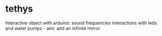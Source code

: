 # tethys
Interactive object with arduino: sound frequencies interactions with leds and water pumps - aim: add an infinite mirror
